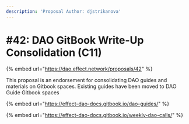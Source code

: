```yaml
---
description: 'Proposal Author: djstrikanova'
---
```


# \#42: DAO GitBook Write-Up Consolidation \(C11\)

{% embed url="https://dao.effect.network/proposals/42" %}

This proposal is an endorsement for consolidating DAO guides and materials on Gitbook spaces. Existing guides have been moved to DAO Guide Gitbook spaces 

{% embed url="https://effect-dao-docs.gitbook.io/dao-guides/" %}

{% embed url="https://effect-dao-docs.gitbook.io/weekly-dao-calls/" %}



